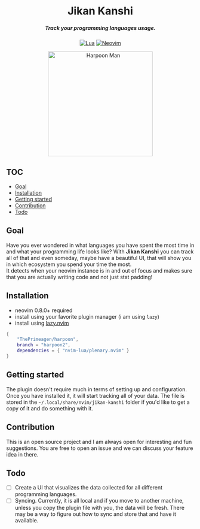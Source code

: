 <div align="center">

# Jikan Kanshi

##### Track your programming languages usage.

[![Lua](https://img.shields.io/badge/Lua-blue.svg?style=for-the-badge&logo=lua)](http://www.lua.org)
[![Neovim](https://img.shields.io/badge/Neovim%200.8+-green.svg?style=for-the-badge&logo=neovim)](https://neovim.io)

<img alt="Harpoon Man" height="280" src="/assets/harpoon-icon.png" />
</div>

## TOC

- [Goal](#Goal)
- [Installation](#Installation)
- [Getting started](#Getting-started)
- [Contribution](#Contribution)
- [Todo](#Todo)

## Goal

Have you ever wondered in what languages you have spent the most time in and what your programming life looks like?
With **Jikan Kanshi** you can track all of that and even someday, maybe have a beautiful UI, that will show you in which ecosystem you spend your time the most.  
It detects when your neovim instance is in and out of focus and makes sure that you are actually writing code and not just stat padding!

## Installation

- neovim 0.8.0+ required
- install using your favorite plugin manager (i am using `lazy`)
- install using [lazy.nvim](https://github.com/folke/lazy.nvim)

```lua
{
    "ThePrimeagen/harpoon",
    branch = "harpoon2",
    dependencies = { "nvim-lua/plenary.nvim" }
}
```

## Getting started

The plugin doesn't require much in terms of setting up and configuration. Once you have installed it, it will start tracking all of your data.
The file is stored in the `~/.local/share/nvim/jikan-kanshi` folder if you'd like to get a copy of it and do something with it.

## Contribution

This is an open source project and I am always open for interesting and fun suggestions. You are free to open an issue and we can discuss your feature idea in there.

## Todo

- [ ] Create a UI that visualizes the data collected for all different programming languages.
- [ ] Syncing. Currently, it is all local and if you move to another machine, unless you copy the plugin file with you, the data will be fresh. There may be a way to figure out how to sync and store that and have it available.

